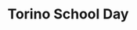 ---
layout: event
categories: eventolocale
title:  "Torino School Day"
CL: Torino
locandina: 
gallery:
report:
facebook: 
link: 
---